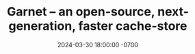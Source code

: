 ---
layout: post
type: link
date: 2024-03-30 18:00:00 -0700
title: "Garnet – an open-source, next-generation, faster cache-store"
link: https://www.microsoft.com/en-us/research/blog/introducing-garnet-an-open-source-next-generation-faster-cache-store-for-accelerating-applications-and-services/
permalink: /post/2024/03/30/garnet
categories: 
- cache
- microsoft
- microsoft research
- redis
- garnet
---